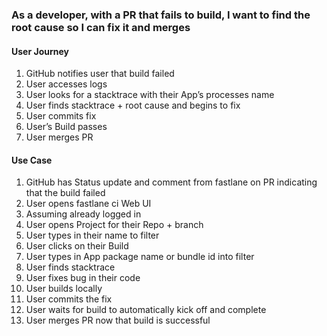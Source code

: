 ### As a developer, with a PR that fails to build, I want to find the root cause so I can fix it and merges
#### User Journey
1. GitHub notifies user that build failed
2. User accesses logs
3. User looks for a stacktrace with their App’s processes name
4. User finds stacktrace + root cause and begins to fix
5. User commits fix
6. User’s Build passes
7. User merges PR
#### Use Case
1. GitHub has Status update and comment from fastlane on PR indicating that the build failed
2. User opens fastlane ci Web UI
4. Assuming already logged in
5. User opens Project for their Repo + branch
6. User types in their name to filter
7. User clicks on their Build
8. User types in App package name or bundle id into filter
9. User finds stacktrace
10. User fixes bug in their code
11. User builds locally
12. User commits the fix
13. User waits for build to automatically kick off and complete
14. User merges PR now that build is successful